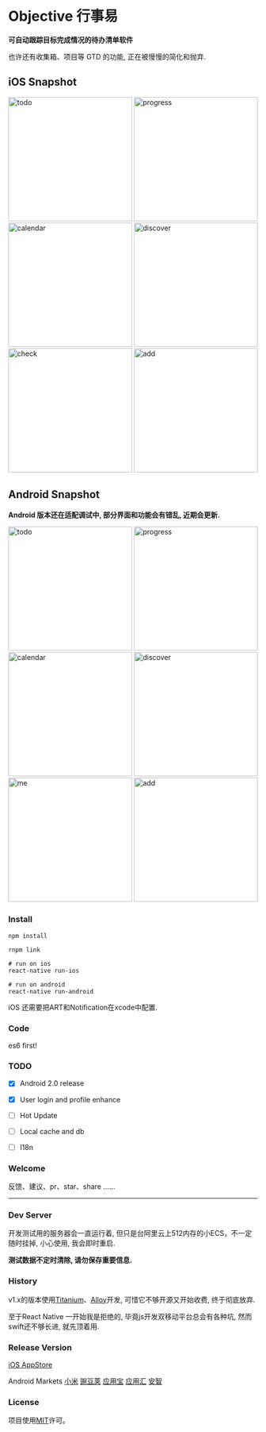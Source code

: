 # Objective 行事易

**可自动跟踪目标完成情况的待办清单软件**

也许还有收集箱、项目等 GTD 的功能, 正在被慢慢的简化和抛弃.


## iOS Snapshot

<img src="https://cloud.githubusercontent.com/assets/233960/14515977/3d6db714-0231-11e6-96d2-a33aabb9c714.jpg" alt="todo" width="250">
<img src="https://cloud.githubusercontent.com/assets/233960/14515955/132a9968-0231-11e6-9a69-f89ecd39d44b.jpg" alt="progress" width="250">
<img src="https://cloud.githubusercontent.com/assets/233960/14515957/144d9ab6-0231-11e6-9dbe-7cd2e722e279.jpg" alt="calendar" width="250">
<img src="https://cloud.githubusercontent.com/assets/233960/14515988/59d9eb0c-0231-11e6-8d33-7f99d3d7aa07.jpg" alt="discover" width="250">
<img src="https://cloud.githubusercontent.com/assets/233960/14515989/59e51dec-0231-11e6-9517-ad90631a2662.jpg" alt="check" width="250">
<img src="https://cloud.githubusercontent.com/assets/233960/14515975/3b08a402-0231-11e6-9b21-b2c5672fecd7.jpg" alt="add" width="250">

## Android Snapshot
**Android 版本还在适配调试中, 部分界面和功能会有错乱, 近期会更新.**

<img src="https://cloud.githubusercontent.com/assets/233960/14515683/ddc43fb0-022e-11e6-99f8-f17f3136546a.png" alt="todo" width="250">
<img src="https://cloud.githubusercontent.com/assets/233960/14515840/05e2a526-0230-11e6-9b8c-7b7871398bb5.png" alt="progress" width="250">
<img src="https://cloud.githubusercontent.com/assets/233960/14515841/0e0ea470-0230-11e6-9d6d-c588b50f7bac.png" alt="calendar" width="250">
<img src="https://cloud.githubusercontent.com/assets/233960/14515715/136220f6-022f-11e6-96e1-495b908d7d36.png" alt="discover" width="250">
<img src="https://cloud.githubusercontent.com/assets/233960/14515738/4f20b5b2-022f-11e6-9f67-5cbfb206f3c8.png" alt="me" width="250">
<img src="https://cloud.githubusercontent.com/assets/233960/14515745/5d81af94-022f-11e6-8ba1-84c8b234843f.png" alt="add" width="250">

### Install

```
npm install

rnpm link

# run on ios
react-native run-ios

# run on android
react-native run-android
```

iOS 还需要把ART和Notification在xcode中配置.


### Code

es6 first!


### TODO

- [x] Android 2.0 release
- [x] User login and profile enhance
- [ ] Hot Update
- [ ] Local cache and db
- [ ] I18n


### Welcome

反馈、建议、pr、star、share ……


- - -

### Dev Server

开发测试用的服务器会一直运行着, 但只是台阿里云上512内存的小ECS，不一定随时挂掉, 小心使用, 我会即时重启.

**测试数据不定时清除, 请勿保存重要信息.**


### History

v1.x的版本使用[Titanium](https://github.com/appcelerator/titanium)、[Alloy](https://github.com/appcelerator/alloy)开发, 可惜它不够开源又开始收费, 终于彻底放弃.

至于React Native 一开始我是拒绝的, 毕竟js开发双移动平台总会有各种坑, 然而swift还不够长进, 就先顶着用.


### Release Version

[iOS AppStore](https://itunes.apple.com/cn/app/xing-shi-yi/id931153512?mt=8)

Android Markets
[小米](http://app.mi.com/detail/71912)
[豌豆荚](http://www.wandoujia.com/apps/com.exease.etd.objective)
[应用宝](http://sj.qq.com/myapp/detail.htm?apkName=com.exease.etd.objective)
[应用汇](http://www.appchina.com/app/com.exease.etd.objective)
[安智](http://www.anzhi.com/soft_2619658.html)


### License
项目使用[MIT](LICENSE)许可。
